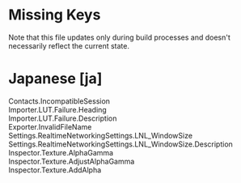 # Missing Keys
Note that this file updates only during build processes and doesn't necessarily reflect the current state.

# Japanese [ja]
Contacts.IncompatibleSession  
Importer.LUT.Failure.Heading  
Importer.LUT.Failure.Description  
Exporter.InvalidFileName  
Settings.RealtimeNetworkingSettings.LNL_WindowSize  
Settings.RealtimeNetworkingSettings.LNL_WindowSize.Description  
Inspector.Texture.AlphaGamma  
Inspector.Texture.AdjustAlphaGamma  
Inspector.Texture.AddAlpha  

